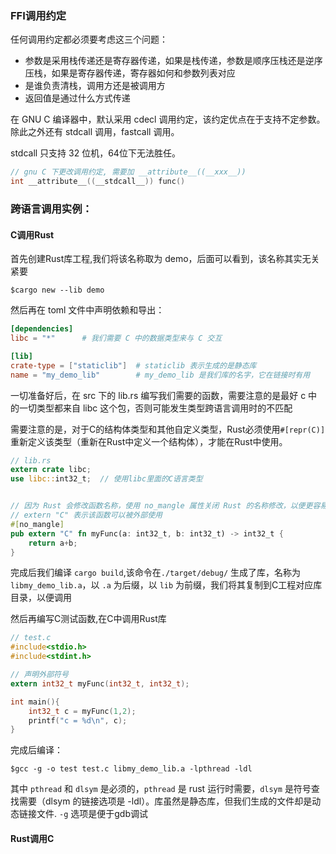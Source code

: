### FFI调用约定

任何调用约定都必须要考虑这三个问题：

- 参数是采用栈传递还是寄存器传递，如果是栈传递，参数是顺序压栈还是逆序压栈，如果是寄存器传递，寄存器如何和参数列表对应
- 是谁负责清栈，调用方还是被调用方
- 返回值是通过什么方式传递



在 GNU C 编译器中，默认采用 cdecl 调用约定，该约定优点在于支持不定参数。除此之外还有 stdcall 调用，fastcall 调用。

stdcall 只支持 32 位机，64位下无法胜任。

```c
// gnu C 下更改调用约定, 需要加 __attribute__((__xxx__))
int __attribute__((__stdcall__)) func()
```



### 跨语言调用实例：

#### C调用Rust

首先创建Rust库工程,我们将该名称取为 demo，后面可以看到，该名称其实无关紧要

```shell
$cargo new --lib demo
```

然后再在 toml 文件中声明依赖和导出：

```toml
[dependencies]
libc = "*"		# 我们需要 C 中的数据类型来与 C 交互

[lib]
crate-type = ["staticlib"]	# staticlib 表示生成的是静态库
name = "my_demo_lib"		# my_demo_lib 是我们库的名字，它在链接时有用
```



一切准备好后，在 src 下的 lib.rs 编写我们需要的函数，需要注意的是最好 c 中的一切类型都来自 libc 这个包，否则可能发生类型跨语言调用时的不匹配

需要注意的是，对于C的结构体类型和其他自定义类型，Rust必须使用`#[repr(C)]`重新定义该类型（重新在Rust中定义一个结构体），才能在Rust中使用。

```rust
// lib.rs
extern crate libc;
use libc::int32_t;	// 使用libc里面的C语言类型


// 因为 Rust 会修改函数名称，使用 no_mangle 属性关闭 Rust 的名称修改，以便更容易链接到
// extern "C" 表示该函数可以被外部使用
#[no_mangle]	
pub extern "C" fn myFunc(a: int32_t, b: int32_t) -> int32_t {
    return a+b;
}
```

完成后我们编译 `cargo build`,该命令在`./target/debug/` 生成了库，名称为 `libmy_demo_lib.a`，以 `.a` 为后缀，以 `lib` 为前缀，我们将其复制到C工程对应库目录，以便调用



然后再编写C测试函数,在C中调用Rust库

```c
// test.c
#include<stdio.h>
#include<stdint.h>

// 声明外部符号
extern int32_t myFunc(int32_t, int32_t);

int main(){
    int32_t c = myFunc(1,2);
    printf("c = %d\n", c);
}
```

完成后编译：

```shell
$gcc -g -o test test.c libmy_demo_lib.a -lpthread -ldl
```

其中 `pthread` 和 `dlsym` 是必须的，`pthread` 是 rust 运行时需要，`dlsym` 是符号查找需要（dlsym 的链接选项是 -ldl）。库虽然是静态库，但我们生成的文件却是动态链接文件. `-g` 选项是便于gdb调试





#### Rust调用C

